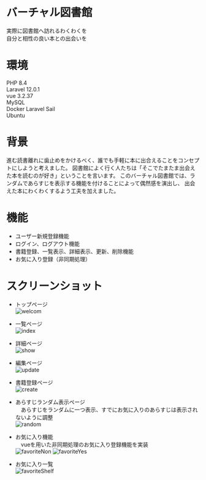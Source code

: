 # バーチャル図書館
実際に図書館へ訪れるわくわくを  
自分と相性の良い本との出会いを  
  
# 環境
PHP 8.4  
Laravel 12.0.1  
vue 3.2.37  
MySQL  
Docker Laravel Sail  
Ubuntu  

# 背景
進む読書離れに歯止めをかけるべく、誰でも手軽に本に出合えることをコンセプトにしようと考えました。
図書館によく行く人たちは「そこでたまたま出会えた本を読むのが好き」ということを言います。
このバーチャル図書館では、ランダムであらすじを表示する機能を付けることによって偶然感を演出し、
出会えた本にわくわくするよう工夫を加えました。

# 機能
- ユーザー新規登録機能
- ログイン、ログアウト機能
- 書籍登録、一覧表示、詳細表示、更新、削除機能
- お気に入り登録（非同期処理）

# スクリーンショット
- トップページ  
![welcom](https://github.com/user-attachments/assets/f642cf33-2459-4a05-8190-0eb2d469a986)  

- 一覧ページ  
![index](https://github.com/user-attachments/assets/4eab6fa1-63a1-4ebd-b5ed-eb1be9d01578)  

- 詳細ページ  
![show](https://github.com/user-attachments/assets/79266787-842c-48c9-a909-5e1cd665b568)  

- 編集ページ  
![update](https://github.com/user-attachments/assets/132ff5c8-f644-42c9-90fe-1ac1e87b76e1)  

- 書籍登録ページ  
![create](https://github.com/user-attachments/assets/5f3868ab-ae58-472c-b983-f830afb07dc8)  

- あらすじランダム表示ページ  
　あらすじをランダムに一つ表示、すでにお気に入りのあらすじは表示されないように調整  
![random](https://github.com/user-attachments/assets/c9f64fca-2d6c-4139-a4c0-226741110eb0)  

- お気に入り機能  
　vueを用いた非同期処理のお気に入り登録機能を実装  
![favoriteNon](https://github.com/user-attachments/assets/3a8eb6ba-771f-4824-8357-e24fb2d4a7bb)
![favoriteYes](https://github.com/user-attachments/assets/fd55920f-0315-4879-97f6-8a51ca3a3fa5)  

- お気に入り一覧  
![favoriteShelf](https://github.com/user-attachments/assets/b3c5daa2-9192-40ed-902d-2c9ab889392b)  


